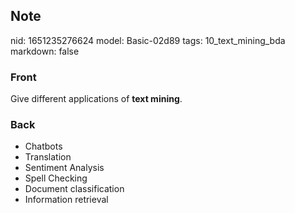 ## Note
nid: 1651235276624
model: Basic-02d89
tags: 10_text_mining_bda
markdown: false

### Front
Give different applications of <b>text mining</b>.

### Back
<ul>
  <li>Chatbots
  <li>Translation
  <li>Sentiment Analysis
  <li>Spell Checking
  <li>Document classification
  <li>Information retrieval
</ul>
